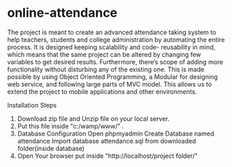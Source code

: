 # online-attendance
The project is meant to create an advanced attendance taking system to help teachers, students and college administration by automating the entire process. It is designed keeping scalability and code- reusability in mind, which means that the same project can be altered by changing few variables to get desired results. Furthermore, there’s scope of adding more functionality without disturbing any of the existing one. This is made possible by using Object Oriented Programming, a Modular for designing web service, and following large parts of MVC model. This allows us to extend the project to mobile applications and other environments.

Installation Steps
1. Download zip file and Unzip file on your local server.
2. Put this file inside "c:/wamp/www/" .
3. Database Configuration
Open phpmyadmin
Create Database named attendance
Import database attendance.sql from downloaded folder(inside database)
4. Open Your browser put inside "http://localhost/project folder/"
